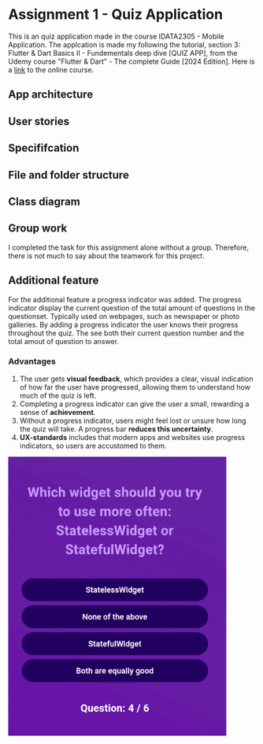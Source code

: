 # Assignment 1 - Quiz Application

This is an quiz application made in the course IDATA2305 - Mobile Application. The applcation is made my following the tutorial, section 3: Flutter & Dart Basics II - Fundementals deep dive [QUIZ APP], from the Udemy course "Flutter & Dart" - The complete Guide [2024 Edition]. Here is a [link](https://www.udemy.com/course/learn-flutter-dart-to-build-ios-android-apps/?couponCode=SKILLS4SALEA) to the online course.

## App architecture

## User stories

## Specififcation

## File and folder structure

## Class diagram

## Group work
I completed the task for this assignment alone without a group. Therefore, there is not much to say about the teamwork for this project.

## Additional feature
For the additional feature a progress indicator was added. The progress indicator display the current question of the total amount of questions in the questionset. Typically used on webpages, such as newspaper or photo galleries. By adding a progress indicator the user knows their progress throughout the quiz. The see both their current question number and the total amout of question to answer. 

### Advantages
1. The user gets **visual feedback**, which provides a clear, visual indication of how far the user have progressed, allowing them to understand how much of the quiz is left. 
2. Completing a progress indicator can give the user a small, rewarding a sense of **achievement**.
3. Without a progress indicator, users might feel lost or unsure how long the quiz will take. A progress bar **reduces this uncertainty**.
4. **UX-standards** includes that modern apps and websites use progress indicators, so users are accustomed to them. 

![Progress indicator](assets/images/progress-indicator.png)
